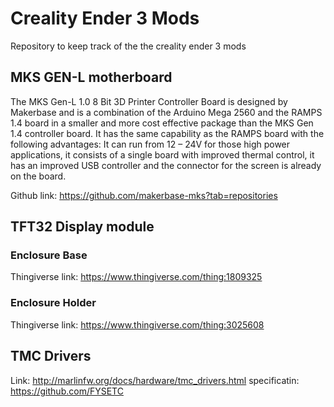 # Creality Ender 3 Mods
Repository to keep track of the the creality ender 3 mods

## MKS GEN-L motherboard

The MKS Gen-L 1.0 8 Bit 3D Printer Controller Board is designed by Makerbase and is a combination of the Arduino Mega 2560 and the RAMPS 1.4 board in a smaller and more cost effective package than the MKS Gen 1.4 controller board.  It has the same capability as the RAMPS board with the following advantages:  It can run from 12 – 24V for those high power applications, it consists of a single board with improved thermal control, it has an improved USB controller and the connector for the screen is already on the board.

Github link: https://github.com/makerbase-mks?tab=repositories


## TFT32 Display module

### Enclosure Base

Thingiverse link: https://www.thingiverse.com/thing:1809325

### Enclosure Holder 

Thingiverse link: https://www.thingiverse.com/thing:3025608

## TMC Drivers

Link: http://marlinfw.org/docs/hardware/tmc_drivers.html
specificatin: https://github.com/FYSETC
